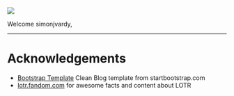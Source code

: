 <img src="https://codeinstitute.s3.amazonaws.com/fullstack/ci_logo_small.png" style="margin: 0;">

Welcome simonjvardy,


---

# Acknowledgements

- [Bootstrap Template](https://startbootstrap.com/theme/clean-blog) Clean Blog template from startbootstrap.com
- [lotr.fandom.com](https://lotr.fandom.com/wiki/Thorin_and_Company) for awesome facts and content about LOTR
